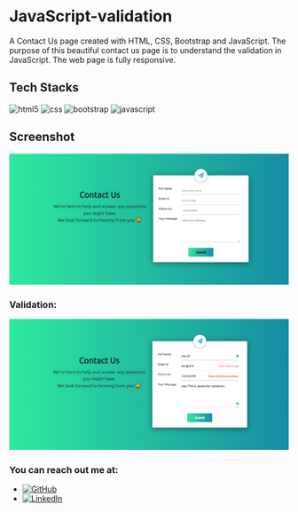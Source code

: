 # JavaScript-validation
A Contact Us page created with HTML, CSS, Bootstrap and JavaScript. The purpose of this beautiful contact us page is to understand the validation in JavaScript. The web page is fully responsive.

## Tech Stacks
<p>
<img src="https://img.shields.io/badge/HTML5-E34F26?style=for-the-badge&logo=html5&logoColor=white" alt="html5" />
<img src="https://img.shields.io/badge/CSS3-1572B6?style=for-the-badge&logo=css3&logoColor=white" alt="css" />
<!--   ![Bootstrap](https://img.shields.io/badge/bootstrap-%23563D7C.svg?style=for-the-badge&logo=bootstrap&logoColor=white) -->
<img src="https://img.shields.io/badge/bootstrap-%23563D7C.svg?style=for-the-badge&logo=bootstrap&logoColor=white" alt="bootstrap" />
<img src="https://img.shields.io/badge/JavaScript-F7DF1E?style=for-the-badge&logo=javascript&logoColor=black" alt="javascript" />
</p>

## Screenshot
<div align="center">
    <img src="https://github.com/sanjyotpanure/JavaScript-validation/blob/master/images/screenshot1.png" width=800 alt="Screenshot" />
</div>

### Validation:
<div align="center">
    <img src="https://github.com/sanjyotpanure/JavaScript-validation/blob/master/images/screenshot2.png" width=800 alt="Screenshot" />
</div>


### You can reach out me at:
* [![GitHub](https://badgen.net/badge/icon/GitHub?icon=github&label)](https://github.com/sanjyotpanure)
* [![LinkedIn](https://badgen.net/badge/icon/LinkedIn?icon=linkedin&label)](https://www.linkedin.com/in/sanjyot-panure/)
